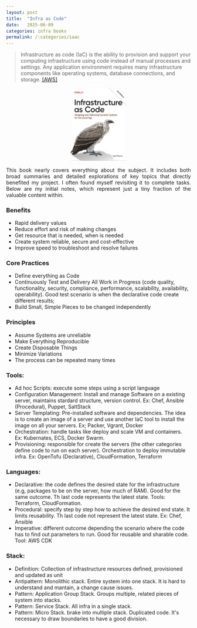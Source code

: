 ```yaml
---
layout: post
title:  "Infra as Code"
date:   2025-06-09
categories: infra books
permalink: /:categories/iaac
---
```




<blockquote>Infrastructure as code (IaC) is the ability to provision and support your computing infrastructure using code instead of manual processes and settings. Any application environment requires many infrastructure components like operating systems, database connections, and storage. <a href="https://aws.amazon.com/what-is/iac/#:~:text=Infrastructure%20as%20code%20(IaC)%20is,%2C%20database%20connections%2C%20and%20storage.">[AWS]</a></blockquote>

<p>
  <center>
    <a href="https://www.thoughtworks.com/en-es/insights/books/infrastructure-as-code-3rd-ed"><img src="/img/books/iac.png" height="30%" width="30%"/></a>
  </center>
</p>


<p style="text-align: justify;">This book nearly covers everything about the subject. It includes both broad summaries and detailed explorations of key topics that directly benefited my project. I often found myself revisiting it to complete tasks. Below are my initial notes, which represent just a tiny fraction of the valuable content within.</p>

<h3>Benefits</h3>
<ul>
	<li>Rapid delivery values</li>
	<li>Reduce effort and risk of making changes</li>
	<li>Get resource that is needed, when is needed</li>
	<li>Create system reliable, secure and cost-effective</li>
	<li>Improve speed to troubleshoot and resolve failures</li>
</ul>

<h3>Core Practices</h3>
<ul>
	<li>Define everything as Code</li>
	<li>Continuously Test and Delivery All Work in Progress (code quality, functionality, security, compliance, performance, scalability, availability, operability). Good test scenario is when the declarative code create different results; </li>
	<li>Build Small, Simple Pieces to be changed independently</li>
</ul>

<h3>Principles</h3>
<ul>
	<li>Assume Systems are unreliable</li>
	<li>Make Everything Reproducible</li>
	<li>Create Disposable Things</li>
	<li>Minimize Variations</li>
	<li>The process can be repeated many times</li>
</ul>


<h3>Tools:</h3>
<ul>
	<li>Ad hoc Scripts: execute some steps using a script language</li>
	<li>Configuration Management: Install and manage Software on a existing server, maintains stardard structure, version control. Ex: Chef, Ansible (Procedural), Puppet, SaltStack</li>
	<li>Server Templating: Pre-installed software and dependencies. The idea is to create an image of a server  and use another IaC tool to install the image on all your servers. Ex; Packer, Vgrant, Docker</li>
	<li>Orchestration: handle tasks like deploy and scale VM and containers. Ex: Kubernates, ECS, Docker Swarm.</li>
	<li>Provisioning: responsible for create the servers (the other categories define code to run on each server). Orchestration to deploy immutable infra. Ex: OpenTofu (Declarative), CloudFormation, Terraform</li>
</ul>

<h3>Languages:</h3>
<ul>
	<li>Declarative: the code defines the desired state for the infrastructure (e.g, packages to be on the server, how much of RAM). Good for the same outcome. Th last code represents the latest state. Tools: Terraform, CloudFormation. </li>
	<li>Procedural: specify step by step how to achieve the desired end state. It limits reusability. Th last code not represent the latest state. Ex: Chef, Ansible</li>
	<li>Imperative: different outcome depending the scenario where the code has to find out parameters to run. Good for reusable and sharable code. Tool: AWS CDK</li>
</ul>


<h3>Stack:</h3>
<ul>
	<li>Definition: Collection of infrastructure resources defined, provisioned and updated as unit</li>
	<li>Antipattern: Monolithic stack. Entire system into one stack. It is hard to understand and mantain, a change cause issues.</li>
	<li>Pattern: Application Group Stack. Groups multiple, related pieces of system into stacks.</li>
	<li>Pattern: Service Stack. All infra in a single stack.</li>
	<li>Pattern: Micro Stack. brake into multiple stack. Duplicated code. It's necessary to draw boundaries to have a good division.</li>
</ul>


